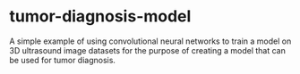 # tumor-diagnosis-model
A simple example of using convolutional neural networks to train a model on 3D ultrasound image datasets for the purpose of creating a model that can be used for tumor diagnosis.
